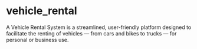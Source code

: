 # vehicle_rental
A Vehicle Rental System is a streamlined, user-friendly platform designed to facilitate the renting of vehicles — from cars and bikes to trucks — for personal or business use. 
